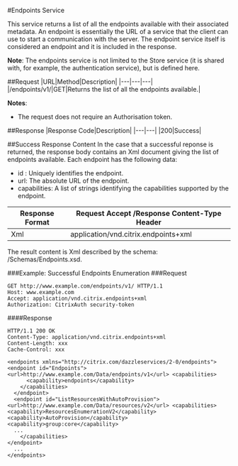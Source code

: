 #Endpoints Service

This service returns a list of all the endpoints available with their associated metadata. An endpoint is essentially the URL of a service that the client can use to start a communication with the server. The endpoint service itself is considered an endpoint and it is included in the response.

**Note**: The endpoints service is not limited to the Store service (it is shared with, for example, the authentication service), but is defined here.

##Request
|URL|Method|Description|
|---|---|---||/endpoints/v1/|GET|Returns the list of all the endpoints available.|

**Notes**:

* The request does not require an Authorisation token.

##Response
|Response Code|Description|
|---|---||200|Success|

##Success Response Content
In the case that a successful reponse is returned, the response body contains an Xml document giving the list of endpoints available. Each endpoint has the following data:

* id : Uniquely identifies the endpoint.
* url: The absolute URL of the endpoint.
* capabilities: A list of strings identifying the capabilities supported by the endpoint.

|Response Format|Request Accept /Response Content-Type Header|
|---|---||Xml|application/vnd.citrix.endpoints+xml|

The result content is Xml described by the schema: /Schemas/Endpoints.xsd.

###Example: Successful Endpoints Enumeration
###Request
```
GET http://www.example.com/endpoints/v1/ HTTP/1.1
Host: www.example.com
Accept: application/vnd.citrix.endpoints+xml
Authorization: CitrixAuth security-token
```
####Response
```
HTTP/1.1 200 OK
Content-Type: application/vnd.citrix.endpoints+xml
Content-Length: xxx
Cache-Control: xxx
```
```
<endpoints xmlns="http://citrix.com/dazzleservices/2-0/endpoints"> <endpoint id="Endpoints">
<url>http://www.example.com/Data/endpoints/v1</url> <capabilities>
      <capability>endpoints</capability>
    </capabilities>
  </endpoint>
  <endpoint id="ListResourcesWithAutoProvision">
<url>http://www.example.com/Data/resources/v2</url> <capabilities>
<capability>ResourcesEnumerationV2</capability> <capability>AutoProvision</capability> <capability>group:core</capability>
  ...
    </capabilities>
</endpoint>
  ...
</endpoints>
``` 